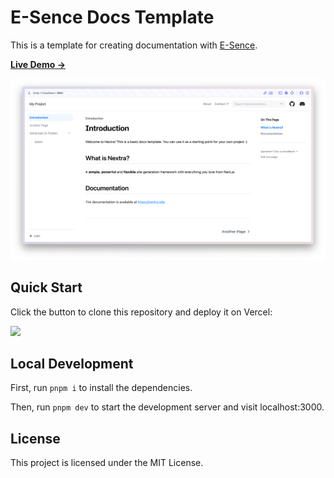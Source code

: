 # E-Sence Docs Template 

This is a template for creating documentation with [E-Sence](https://E-Sence.site).

[**Live Demo →**](https://E-Sence-docs-template.vercel.app)

[![](.github/screenshot.png)](https://E-Sence-docs-template.vercel.app)

## Quick Start

Click the button to clone this repository and deploy it on Vercel:

[![](https://vercel.com/button)](https://vercel.com/new/clone?s=https%3A%2F%2Fgithub.com%2Fshuding%2FE-Sence-docs-template&showOptionalTeamCreation=false)

## Local Development

First, run `pnpm i` to install the dependencies.

Then, run `pnpm dev` to start the development server and visit localhost:3000.

## License

This project is licensed under the MIT License.
